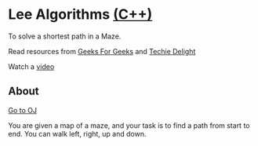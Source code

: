 # Lee Algorithms [(C++)](./lee.cpp)

To solve a shortest path in a Maze.

Read resources from [Geeks For Geeks](https://www.geeksforgeeks.org/shortest-path-in-a-binary-maze/) and [Techie Delight](https://www.techiedelight.com/lee-algorithm-shortest-path-in-a-maze/)

Watch a [video](https://www.youtube.com/watch?v=KiCBXu4P-2Y&t=251s)

## About

[Go to OJ](https://cses.fi/problemset/task/1193)

You are given a map of a maze, and your task is to find a path from start to end. You can walk left, right, up and down.
